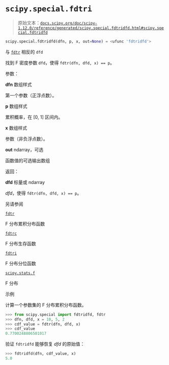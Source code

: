# `scipy.special.fdtri`

> 原始文本：[`docs.scipy.org/doc/scipy-1.12.0/reference/generated/scipy.special.fdtridfd.html#scipy.special.fdtridfd`](https://docs.scipy.org/doc/scipy-1.12.0/reference/generated/scipy.special.fdtridfd.html#scipy.special.fdtridfd)

```py
scipy.special.fdtridfd(dfn, p, x, out=None) = <ufunc 'fdtridfd'>
```

与 [`fdtr`](https://docs.scipy.org/doc/scipy-1.12.0/reference/generated/scipy.special.fdtr.html#scipy.special.fdtr "scipy.special.fdtr") 相反的 `dfd` 

找到 F 密度参数 `dfd`，使得 `fdtr(dfn, dfd, x) == p`。

参数：

**dfn** 数组样式

第一个参数（正浮点数）。

**p** 数组样式

累积概率，在 [0, 1] 区间内。

**x** 数组样式

参数（非负浮点数）。

**out** ndarray，可选

函数值的可选输出数组

返回：

**dfd** 标量或 ndarray

*dfd*，使得 `fdtr(dfn, dfd, x) == p`。

另请参阅

[`fdtr`](https://docs.scipy.org/doc/scipy-1.12.0/reference/generated/scipy.special.fdtr.html#scipy.special.fdtr "scipy.special.fdtr")

F 分布累积分布函数

[`fdtrc`](https://docs.scipy.org/doc/scipy-1.12.0/reference/generated/scipy.special.fdtrc.html#scipy.special.fdtrc "scipy.special.fdtrc")

F 分布生存函数

[`fdtri`](https://docs.scipy.org/doc/scipy-1.12.0/reference/generated/scipy.special.fdtri.html#scipy.special.fdtri "scipy.special.fdtri")

F 分布分位函数

[`scipy.stats.f`](https://docs.scipy.org/doc/scipy-1.12.0/reference/generated/scipy.stats.f.html#scipy.stats.f "scipy.stats.f")

F 分布

示例

计算一个参数集的 F 分布累积分布函数。

```py
>>> from scipy.special import fdtridfd, fdtr
>>> dfn, dfd, x = 10, 5, 2
>>> cdf_value = fdtr(dfn, dfd, x)
>>> cdf_value
0.7700248806501017 
```

验证 `fdtridfd` 能够恢复 *dfd* 的原始值：

```py
>>> fdtridfd(dfn, cdf_value, x)
5.0 
```
